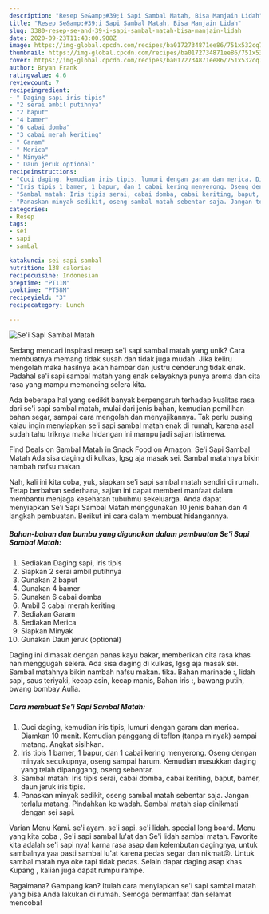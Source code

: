 ```yaml
---
description: "Resep Se&amp;#39;i Sapi Sambal Matah, Bisa Manjain Lidah"
title: "Resep Se&amp;#39;i Sapi Sambal Matah, Bisa Manjain Lidah"
slug: 3380-resep-se-and-39-i-sapi-sambal-matah-bisa-manjain-lidah
date: 2020-09-23T11:48:00.908Z
image: https://img-global.cpcdn.com/recipes/ba0172734871ee86/751x532cq70/sei-sapi-sambal-matah-foto-resep-utama.jpg
thumbnail: https://img-global.cpcdn.com/recipes/ba0172734871ee86/751x532cq70/sei-sapi-sambal-matah-foto-resep-utama.jpg
cover: https://img-global.cpcdn.com/recipes/ba0172734871ee86/751x532cq70/sei-sapi-sambal-matah-foto-resep-utama.jpg
author: Bryan Frank
ratingvalue: 4.6
reviewcount: 7
recipeingredient:
- " Daging sapi iris tipis"
- "2 serai ambil putihnya"
- "2 baput"
- "4 bamer"
- "6 cabai domba"
- "3 cabai merah keriting"
- " Garam"
- " Merica"
- " Minyak"
- " Daun jeruk optional"
recipeinstructions:
- "Cuci daging, kemudian iris tipis, lumuri dengan garam dan merica. Diamkan 10 menit. Kemudian panggang di teflon (tanpa minyak) sampai matang. Angkat sisihkan."
- "Iris tipis 1 bamer, 1 bapur, dan 1 cabai kering menyerong. Oseng dengan minyak secukupnya, oseng sampai harum. Kemudian masukkan daging yang telah dipanggang, oseng sebentar."
- "Sambal matah: Iris tipis serai, cabai domba, cabai keriting, baput, bamer, daun jeruk iris tipis."
- "Panaskan minyak sedikit, oseng sambal matah sebentar saja. Jangan terlalu matang. Pindahkan ke wadah. Sambal matah siap dinikmati dengan sei sapi."
categories:
- Resep
tags:
- sei
- sapi
- sambal

katakunci: sei sapi sambal 
nutrition: 138 calories
recipecuisine: Indonesian
preptime: "PT11M"
cooktime: "PT58M"
recipeyield: "3"
recipecategory: Lunch

---
```



![Se&#39;i Sapi Sambal Matah](https://img-global.cpcdn.com/recipes/ba0172734871ee86/751x532cq70/sei-sapi-sambal-matah-foto-resep-utama.jpg)

Sedang mencari inspirasi resep se&#39;i sapi sambal matah yang unik? Cara membuatnya memang tidak susah dan tidak juga mudah. Jika keliru mengolah maka hasilnya akan hambar dan justru cenderung tidak enak. Padahal se&#39;i sapi sambal matah yang enak selayaknya punya aroma dan cita rasa yang mampu memancing selera kita.

Ada beberapa hal yang sedikit banyak berpengaruh terhadap kualitas rasa dari se&#39;i sapi sambal matah, mulai dari jenis bahan, kemudian pemilihan bahan segar, sampai cara mengolah dan menyajikannya. Tak perlu pusing kalau ingin menyiapkan se&#39;i sapi sambal matah enak di rumah, karena asal sudah tahu triknya maka hidangan ini mampu jadi sajian istimewa.

Find Deals on Sambal Matah in Snack Food on Amazon. Se&#39;i Sapi Sambal Matah Ada sisa daging di kulkas, lgsg aja masak sei. Sambal matahnya bikin nambah nafsu makan.


Nah, kali ini kita coba, yuk, siapkan se&#39;i sapi sambal matah sendiri di rumah. Tetap berbahan sederhana, sajian ini dapat memberi manfaat dalam membantu menjaga kesehatan tubuhmu sekeluarga. Anda dapat menyiapkan Se&#39;i Sapi Sambal Matah menggunakan 10 jenis bahan dan 4 langkah pembuatan. Berikut ini cara dalam membuat hidangannya.

<!--inarticleads1-->

##### Bahan-bahan dan bumbu yang digunakan dalam pembuatan Se&#39;i Sapi Sambal Matah:

1. Sediakan  Daging sapi, iris tipis
1. Siapkan 2 serai ambil putihnya
1. Gunakan 2 baput
1. Gunakan 4 bamer
1. Gunakan 6 cabai domba
1. Ambil 3 cabai merah keriting
1. Sediakan  Garam
1. Sediakan  Merica
1. Siapkan  Minyak
1. Gunakan  Daun jeruk (optional)


Daging ini dimasak dengan panas kayu bakar, memberikan cita rasa khas nan menggugah selera. Ada sisa daging di kulkas, lgsg aja masak sei. Sambal matahnya bikin nambah nafsu makan. tika. Bahan marinade :, lidah sapi, saus teriyaki, kecap asin, kecap manis, Bahan iris :, bawang putih, bwang bombay Aulia. 

<!--inarticleads2-->

##### Cara membuat Se&#39;i Sapi Sambal Matah:

1. Cuci daging, kemudian iris tipis, lumuri dengan garam dan merica. Diamkan 10 menit. Kemudian panggang di teflon (tanpa minyak) sampai matang. Angkat sisihkan.
1. Iris tipis 1 bamer, 1 bapur, dan 1 cabai kering menyerong. Oseng dengan minyak secukupnya, oseng sampai harum. Kemudian masukkan daging yang telah dipanggang, oseng sebentar.
1. Sambal matah: Iris tipis serai, cabai domba, cabai keriting, baput, bamer, daun jeruk iris tipis.
1. Panaskan minyak sedikit, oseng sambal matah sebentar saja. Jangan terlalu matang. Pindahkan ke wadah. Sambal matah siap dinikmati dengan sei sapi.


Varian Menu Kami. se&#39;i ayam. se&#39;i sapi. se&#39;i lidah. special long board. Menu yang kita coba , Se&#39;i sapi sambal lu&#39;at dan Se&#39;i lidah sambal matah. Favorite kita adalah se&#39;i sapi nya! karna rasa asap dan kelembutan dagingnya, untuk sambalnya yaa pasti sambal lu&#39;at karena pedas segar dan nikmat😜. Untuk sambal matah nya oke tapi tidak pedas. Selain dapat daging asap khas Kupang , kalian juga dapat rumpu rampe. 

Bagaimana? Gampang kan? Itulah cara menyiapkan se&#39;i sapi sambal matah yang bisa Anda lakukan di rumah. Semoga bermanfaat dan selamat mencoba!
